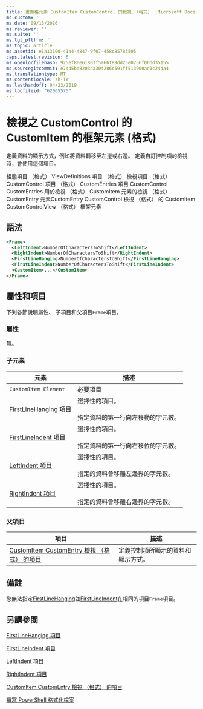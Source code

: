 ```yaml
---
title: 畫面格元素 CustomItem CustomControl 的檢視 （格式） |Microsoft Docs
ms.custom: ''
ms.date: 09/13/2016
ms.reviewer: ''
ms.suite: ''
ms.tgt_pltfrm: ''
ms.topic: article
ms.assetid: e1a13100-41a4-4847-9f07-458c85783505
caps.latest.revision: 6
ms.openlocfilehash: 925ef86e61801f5a66f89dd25e0756f00dd35155
ms.sourcegitcommit: e7445ba8203da304286c591ff513900ad1c244a4
ms.translationtype: MT
ms.contentlocale: zh-TW
ms.lasthandoff: 04/23/2019
ms.locfileid: "62065575"
---
```

# <a name="frame-element-for-customitem-for-customcontrol-for-view-format"></a>檢視之 CustomControl 的 CustomItem 的框架元素 (格式)

定義資料的顯示方式，例如將資料轉移至左邊或右邊。 定義自訂控制項的檢視時，會使用這個項目。

組態項目 （格式） ViewDefinitions 項目 （格式） 檢視項目 （格式） CustomControl 項目 （格式） CustomEntries 項目 CustomControl CustomEntries 用於檢視 （格式） CustomItem 元素的檢視 （格式） CustomEntry 元素CustomEntry CustomControl 檢視 （格式） 的 CustomItem CustomControlView （格式） 框架元素

## <a name="syntax"></a>語法

```xml
<Frame>
  <LeftIndent>NumberOfCharactersToShift</LeftIndent>
  <RightIndent>NumberOfCharactersToShift</RightIndent>
  <FirstLineHanging>NumberOfCharactersToShift</FirstLineHanging>
  <FirstLineIndent>NumberOfCharactersToShift</FirstLineIndent>
  <CustomItem>...</CustomItem>
</Frame>
```

## <a name="attributes-and-elements"></a>屬性和項目

下列各節說明屬性、 子項目和父項目`Frame`項目。

### <a name="attributes"></a>屬性

無。

### <a name="child-elements"></a>子元素

|元素|描述|
|-------------|-----------------|
|`CustomItem Element`|必要項目|
|[FirstLineHanging 項目](./firstlinehanging-element-for-frame-for-customcontrol-for-view-format.md)|選擇性的項目。<br /><br /> 指定資料的第一行向左移動的字元數。|
|[FirstLineIndent 項目](./firstlineindent-element-for-frame-for-customcontrol-for-view-format.md)|選擇性的項目。<br /><br /> 指定資料的第一行向右移位的字元數。|
|[LeftIndent 項目](./leftindent-element-for-frame-for-customcontrol-for-view-format.md)|選擇性的項目。<br /><br /> 指定的資料會移離左邊界的字元數。|
|[RightIndent 項目](./rightindent-element-for-frame-for-customcontrol-for-view-format.md)|選擇性的項目。<br /><br /> 指定的資料會移離右邊界的字元數。|

### <a name="parent-elements"></a>父項目

|項目|描述|
|-------------|-----------------|
|[CustomItem CustomEntry 檢視 （格式） 的項目](./customitem-element-for-customentry-for-customcontrol-for-view-format.md)|定義控制項所顯示的資料和顯示方式。|

## <a name="remarks"></a>備註

您無法指定[FirstLineHanging](./firstlinehanging-element-for-frame-for-customcontrol-for-view-format.md)並[FirstLineIndent](./firstlineindent-element-for-frame-for-customcontrol-for-view-format.md)在相同的項目`Frame`項目。

## <a name="see-also"></a>另請參閱

[FirstLineHanging 項目](./firstlinehanging-element-for-frame-for-customcontrol-for-view-format.md)

[FirstLineIndent 項目](./firstlineindent-element-for-frame-for-customcontrol-for-view-format.md)

[LeftIndent 項目](./leftindent-element-for-frame-for-customcontrol-for-view-format.md)

[RightIndent 項目](./rightindent-element-for-frame-for-customcontrol-for-view-format.md)

[CustomItem CustomEntry 檢視 （格式） 的項目](./customitem-element-for-customentry-for-customcontrol-for-view-format.md)

[撰寫 PowerShell 格式化檔案](./writing-a-powershell-formatting-file.md)
